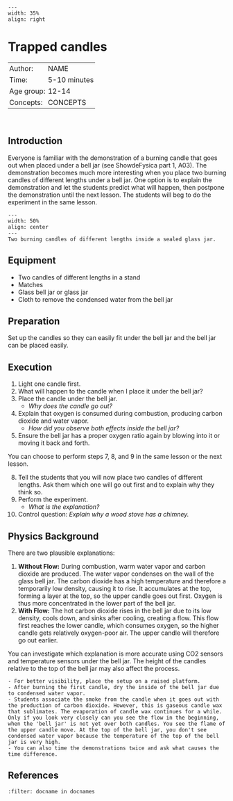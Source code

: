 ```{figure} ../figures/ready.png
---
width: 35%
align: right
```

# Trapped candles


<table style="width: 100%; border-collapse: collapse; border: none;">
    <tr style="background-color: var(--background-color);">  
        <td style="text-align: left; padding: 3px; border: none; color: var(--text-color)">Author:</td>
        <td style="text-align: left; padding: 3px; border: none; color: var(--text-color)">NAME</td>
    </tr>
    <tr style="background-color: var(--background-color);"> 
        <td style="text-align: left; padding: 3px; border: none; color: var(--text-color)">Time:</td>
        <td style="text-align: left; padding: 3px; border: none; color: var(--text-color)">5-10 minutes</td>
    </tr>
    <tr style="background-color: var(--background-color);"> 
        <td style="text-align: left; padding: 3px; border: none; color: var(--text-color)">Age group:</td>
        <td style="text-align: left; padding: 3px; border: none; color: var(--text-color)">12-14</td>
    </tr>
    <tr style="background-color: var(--background-color);"> 
        <td style="text-align: left; padding: 3px; border: none; color: var(--text-color)">Concepts:</td>
        <td style="text-align: left; padding: 3px; border: none; color: var(--text-color)">CONCEPTS</td>
    </tr>
</table><br>

## Introduction
Everyone is familiar with the demonstration of a burning candle that goes out when placed under a bell jar (see ShowdeFysica part 1, A03). The demonstration becomes much more interesting when you place two burning candles of different lengths under a bell jar. One option is to explain the demonstration and let the students predict what will happen, then postpone the demonstration until the next lesson. The students will beg to do the experiment in the same lesson. 

```{figure} NV14_figuur_1_300dpi.jpg
---
width: 50%
align: center
---
Two burning candles of different lengths inside a sealed glass jar.
```

## Equipment
- Two candles of different lengths in a stand
- Matches
- Glass bell jar or glass jar
- Cloth to remove the condensed water from the bell jar

## Preparation
Set up the candles so they can easily fit under the bell jar and the bell jar can be placed easily.

## Execution
1. Light one candle first.
2. What will happen to the candle when I place it under the bell jar?
3. Place the candle under the bell jar.
    - *Why does the candle go out?*
5. Explain that oxygen is consumed during combustion, producing carbon dioxide and water vapor.
    - *How did you observe both effects inside the bell jar?* 
7. Ensure the bell jar has a proper oxygen ratio again by blowing into it or moving it back and forth.

You can choose to perform steps 7, 8, and 9 in the same lesson or the next lesson.

8. Tell the students that you will now place two candles of different lengths. Ask them which one will go out first and to explain why they think so.
9. Perform the experiment.
    - *What is the explanation?*
11. Control question: *Explain why a wood stove has a chimney.*

## Physics Background
There are two plausible explanations:
1. **Without Flow:** During combustion, warm water vapor and carbon dioxide are produced. The water vapor condenses on the wall of the glass bell jar. The carbon dioxide has a high temperature and therefore a temporarily low density, causing it to rise. It accumulates at the top, forming a layer at the top, so the upper candle goes out first. Oxygen is thus more concentrated in the lower part of the bell jar.
2. **With Flow:** The hot carbon dioxide rises in the bell jar due to its low density, cools down, and sinks after cooling, creating a flow. This flow first reaches the lower candle, which consumes oxygen, so the higher candle gets relatively oxygen-poor air. The upper candle will therefore go out earlier.

You can investigate which explanation is more accurate using CO2 sensors and temperature sensors under the bell jar. The height of the candles relative to the top of the bell jar may also affect the process.

```{tip}
- For better visibility, place the setup on a raised platform.
- After burning the first candle, dry the inside of the bell jar due to condensed water vapor.
- Students associate the smoke from the candle when it goes out with the production of carbon dioxide. However, this is gaseous candle wax that sublimates. The evaporation of candle wax continues for a while. Only if you look very closely can you see the flow in the beginning, when the 'bell jar' is not yet over both candles. You see the flame of the upper candle move. At the top of the bell jar, you don't see condensed water vapor because the temperature of the top of the bell jar is very high.
- You can also time the demonstrations twice and ask what causes the time difference.
```

## References
```{bibliography}
:filter: docname in docnames
```